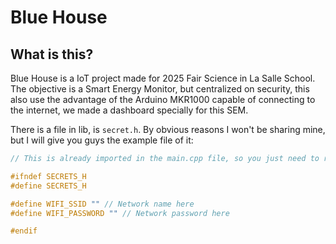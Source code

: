 # Blue House

## What is this?

Blue House is a IoT project made for 2025 Fair Science in La Salle School. The objective is a Smart Energy Monitor, but centralized on security, this also use the advantage of the Arduino MKR1000 capable of connecting to the internet, we made a dashboard specially for this SEM.

There is a file in lib, is `secret.h`. By obvious reasons I won't be sharing mine, but I will give you guys the example file of it:

```h
// This is already imported in the main.cpp file, so you just need to redefine the variables in the file you guys created.

#ifndef SECRETS_H
#define SECRETS_H

#define WIFI_SSID "" // Network name here
#define WIFI_PASSWORD "" // Network password here

#endif
```